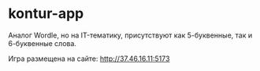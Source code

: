 ﻿# kontur-app
Аналог Wordle, но на IT-тематику, присутствуют как 5-буквенные, так и 6-буквенные слова.

Игра размещена на сайте: http://37.46.16.11:5173
